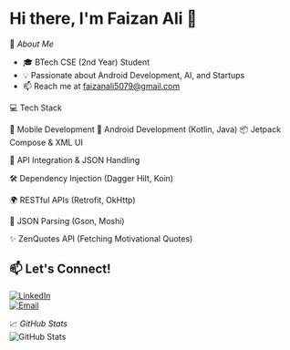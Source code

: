 # Hi there, I'm Faizan Ali 👋  

🚀 *About Me*  
- 🎓 BTech CSE (2nd Year) Student  
- 💡 Passionate about Android Development, AI, and Startups    
- 📫 Reach me at faizanali5079@gmail.com

💻 Tech Stack

📱 Mobile Development
🚀 Android Development (Kotlin, Java)
📦 Jetpack Compose & XML UI

🔗 API Integration & JSON Handling

🛠 Dependency Injection (Dagger Hilt, Koin)

🌍 RESTful APIs (Retrofit, OkHttp)

📝 JSON Parsing (Gson, Moshi)

✨ ZenQuotes API (Fetching Motivational Quotes)

## 📫 Let's Connect!  
[![LinkedIn](https://img.shields.io/badge/LinkedIn-Connect-blue?style=for-the-badge&logo=linkedin)](https://www.linkedin.com/in/faizan-ali5079)  
[![Email](https://img.shields.io/badge/Email-Send%20Mail-red?style=for-the-badge&logo=gmail)](mailto:faizanali5079@gmail.com)

📈 *GitHub Stats*  
![GitHub Stats](https://github-readme-stats.vercel.app/api?username=Faizan5079&show_icons=true&theme=dark)
